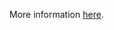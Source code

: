 More information [here](https://docs.bridgecrew.io/docs/ensure-that-there-are-only-gcp-managed-service-account-keys-for-each-service-account).
